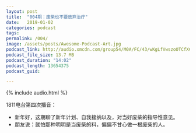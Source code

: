 ```yaml
---
layout: post
title:  "004期：废柴也不要放弃治疗"
date:   2019-01-02
categories: podcast
tags:
permalink: /004/
image: /assets/posts/Awesome-Podcast-Art.jpg
podcast_link: http://audio.xmcdn.com/group54/M0A/FC/43/wKgLfVwszoOTCfXCAEefYT1Dz-M265.m4a
podcast_file_size: 13.7 MB
podcast_duration: "14:02"
podcast_length: 13654375
podcast_guid: 

---
```


{% include audio.html %}

1811电台第四次播音：

- 新年好，这期聊了新年计划、自我接纳以及，对当好废柴的指导性意见。
- 朋友说：就怕那种明明是当废柴的料，偏偏不甘心做一根废柴的人。